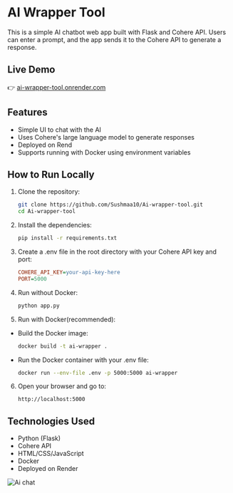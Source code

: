 # AI Wrapper Tool

This is a simple AI chatbot web app built with Flask and Cohere API. Users can enter a prompt, and the app sends it to the Cohere API to generate a response.

## Live Demo

👉 [ai-wrapper-tool.onrender.com](https://ai-wrapper-tool.onrender.com)

## Features

- Simple UI to chat with the AI
- Uses Cohere's large language model to generate responses
- Deployed on Rend
- Supports running with Docker using environment variables

## How to Run Locally

1. Clone the repository:

   ```bash
   git clone https://github.com/Sushmaa10/Ai-wrapper-tool.git
   cd Ai-wrapper-tool

2. Install the dependencies:

   ```bash
   pip install -r requirements.txt

3. Create a .env file in the root directory with your Cohere API key and port:

   ```ini
   COHERE_API_KEY=your-api-key-here
   PORT=5000

4. Run without Docker:

   ```bash
   python app.py

5. Run with Docker(recommended):

- Build the Docker image:
     
   ```bash
   docker build -t ai-wrapper .

- Run the Docker container with your .env file:   

   ```bash
   docker run --env-file .env -p 5000:5000 ai-wrapper

6. Open your browser and go to:

   ```arduino
   http://localhost:5000

## Technologies Used

- Python (Flask)
- Cohere API
- HTML/CSS/JavaScript
- Docker
- Deployed on Render


![Ai chat](https://github.com/user-attachments/assets/3cf68db8-5c25-48ff-b8ff-ccc3a3fa660b)

